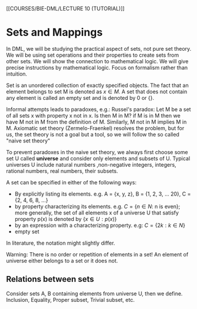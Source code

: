 [[COURSES/BIE-DML/LECTURE 10 (TUTORIAL)]]
# Sets and Mappings

In DML, we will be studying the practical aspect of sets, not pure set theory.
We will be using set operations and their properties to create sets from other sets.
We will show the connection to mathematical logic.
We will give precise instructions by mathematical logic.
Focus on formalism rather than intuition.


Set is an unordered collection of exactly specified objects. The fact that an element belongs to set M is denoted as $x \in M$.
A set that does not contain any element is called an empty set and is denoted by 0 or {}.

Informal attempts leads to paradoxes, e.g.:
Russel's paradox: Let M be a set of all sets x with property x not in x. Is then M in M? if M is in M then we have M not in M from the definition of M. Similarly, M not in M implies M in M.
Axiomatic set theory (Zermelo-Fraenkel) resolves the problem, but for us, the set theory is not a goal but a tool, so we will follow the so called "naive set theory"

To prevent paradoxes in the naive set theory, we always first choose some set U called **universe** and consider only elements and subsets of U.
Typical universes U include natural numbers ,non-negative integers, integers, rational numbers, real numbers, their subsets.

A set can be specified in either of the following ways:
- By explicitly listing its elements. e.g. A = {x, y, z}, B = {1, 2, 3, ... 20}, C = {2, 4, 6, 8, ...}
- by property characterizing its elements. e.g. $C = \{n \in N:$ n is even};
more generally, the set of all elements x of a universe U that satisfy property p(x) is denoted by $\{x \in U: p(x)\}$
- by an expression with a characterizing property. e.g: $C = \{2k: k \in N\}$
- empty set

In literature, the notation might slightly differ.

Warning: There is no order or repetition of elements in a set! An element of universe either belongs to a set or it does not.

## Relations between sets

Consider sets A, B containing elements from universe U, then we define.
Inclusion, Equality, Proper subset, Trivial subset, etc.